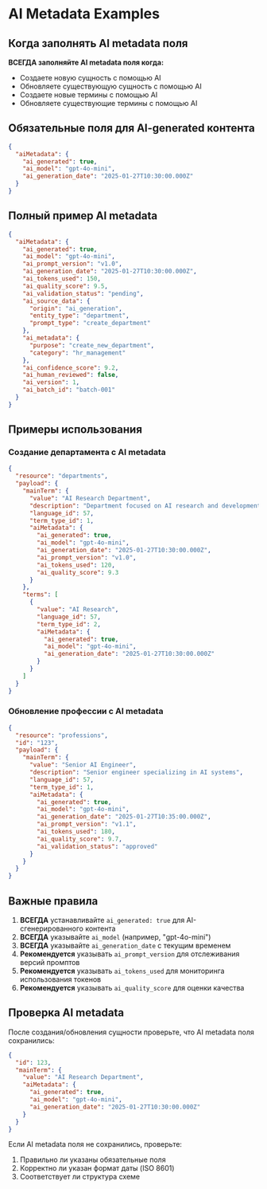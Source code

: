 # AI Metadata Examples

## Когда заполнять AI metadata поля

**ВСЕГДА заполняйте AI metadata поля когда:**
- Создаете новую сущность с помощью AI
- Обновляете существующую сущность с помощью AI
- Создаете новые термины с помощью AI
- Обновляете существующие термины с помощью AI

## Обязательные поля для AI-generated контента

```json
{
  "aiMetadata": {
    "ai_generated": true,
    "ai_model": "gpt-4o-mini",
    "ai_generation_date": "2025-01-27T10:30:00.000Z"
  }
}
```

## Полный пример AI metadata

```json
{
  "aiMetadata": {
    "ai_generated": true,
    "ai_model": "gpt-4o-mini",
    "ai_prompt_version": "v1.0",
    "ai_generation_date": "2025-01-27T10:30:00.000Z",
    "ai_tokens_used": 150,
    "ai_quality_score": 9.5,
    "ai_validation_status": "pending",
    "ai_source_data": {
      "origin": "ai_generation",
      "entity_type": "department",
      "prompt_type": "create_department"
    },
    "ai_metadata": {
      "purpose": "create_new_department",
      "category": "hr_management"
    },
    "ai_confidence_score": 9.2,
    "ai_human_reviewed": false,
    "ai_version": 1,
    "ai_batch_id": "batch-001"
  }
}
```

## Примеры использования

### Создание департамента с AI metadata

```json
{
  "resource": "departments",
  "payload": {
    "mainTerm": {
      "value": "AI Research Department",
      "description": "Department focused on AI research and development",
      "language_id": 57,
      "term_type_id": 1,
      "aiMetadata": {
        "ai_generated": true,
        "ai_model": "gpt-4o-mini",
        "ai_generation_date": "2025-01-27T10:30:00.000Z",
        "ai_prompt_version": "v1.0",
        "ai_tokens_used": 120,
        "ai_quality_score": 9.3
      }
    },
    "terms": [
      {
        "value": "AI Research",
        "language_id": 57,
        "term_type_id": 2,
        "aiMetadata": {
          "ai_generated": true,
          "ai_model": "gpt-4o-mini",
          "ai_generation_date": "2025-01-27T10:30:00.000Z"
        }
      }
    ]
  }
}
```

### Обновление профессии с AI metadata

```json
{
  "resource": "professions",
  "id": "123",
  "payload": {
    "mainTerm": {
      "value": "Senior AI Engineer",
      "description": "Senior engineer specializing in AI systems",
      "language_id": 57,
      "term_type_id": 1,
      "aiMetadata": {
        "ai_generated": true,
        "ai_model": "gpt-4o-mini",
        "ai_generation_date": "2025-01-27T10:35:00.000Z",
        "ai_prompt_version": "v1.1",
        "ai_tokens_used": 180,
        "ai_quality_score": 9.7,
        "ai_validation_status": "approved"
      }
    }
  }
}
```

## Важные правила

1. **ВСЕГДА** устанавливайте `ai_generated: true` для AI-сгенерированного контента
2. **ВСЕГДА** указывайте `ai_model` (например, "gpt-4o-mini")
3. **ВСЕГДА** указывайте `ai_generation_date` с текущим временем
4. **Рекомендуется** указывать `ai_prompt_version` для отслеживания версий промптов
5. **Рекомендуется** указывать `ai_tokens_used` для мониторинга использования токенов
6. **Рекомендуется** указывать `ai_quality_score` для оценки качества

## Проверка AI metadata

После создания/обновления сущности проверьте, что AI metadata поля сохранились:

```json
{
  "id": 123,
  "mainTerm": {
    "value": "AI Research Department",
    "aiMetadata": {
      "ai_generated": true,
      "ai_model": "gpt-4o-mini",
      "ai_generation_date": "2025-01-27T10:30:00.000Z"
    }
  }
}
```

Если AI metadata поля не сохранились, проверьте:
1. Правильно ли указаны обязательные поля
2. Корректно ли указан формат даты (ISO 8601)
3. Соответствует ли структура схеме
